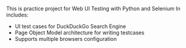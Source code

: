 This is practice project for Web UI Testing with Python and Selenium
In includes:
 - UI test cases for DuckDuckGo Search Engine
 - Page Object Model architecture for writing testcases
 - Supports multiple browsers configuration
